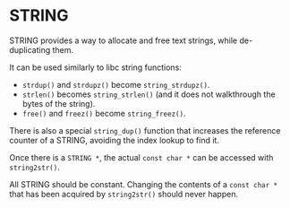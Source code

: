 <!--
title: "String"
custom_edit_url: https://github.com/netdata/netdata/edit/master/libnetdata/string/README.md
sidebar_label: "String"
learn_status: "Published"
learn_topic_type: "Tasks"
learn_rel_path: "Developers/libnetdata"
-->

# STRING

STRING provides a way to allocate and free text strings, while de-duplicating them.

It can be used similarly to libc string functions:

 - `strdup()` and `strdupz()` become `string_strdupz()`.
 - `strlen()` becomes `string_strlen()` (and it does not walkthrough the bytes of the string).
 - `free()` and `freez()` become `string_freez()`.

There is also a special `string_dup()` function that increases the reference counter of a STRING, avoiding the
index lookup to find it.

Once there is a `STRING *`, the actual `const char *` can be accessed with `string2str()`.

All STRING should be constant. Changing the contents of a `const char *` that has been acquired by `string2str()` should never happen. 
